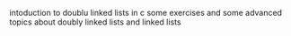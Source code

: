 intoduction to doublu linked lists in c
some exercises and some advanced topics about doubly linked lists and linked lists
